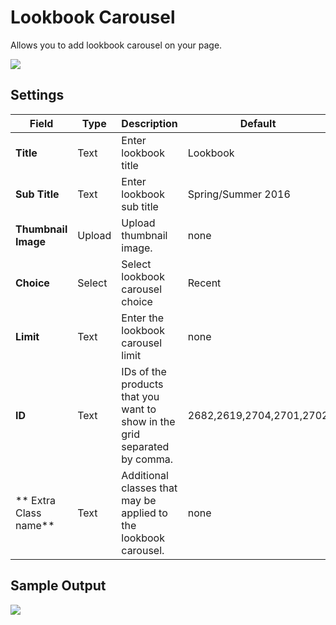 # Lookbook Carousel

Allows you to add lookbook carousel on your page.

![](http://transvelo.github.io/docs/enter/images/kc-lookbook-carousel-setting.png)

## Settings

| Field | Type | Description | Default
| -- | -- | -- | -- |
| **Title** | Text |  Enter lookbook title | Lookbook
| **Sub Title** | Text | Enter lookbook sub title | Spring/Summer 2016
| **Thumbnail Image** | Upload |  Upload thumbnail image. |none
| **Choice** | Select |  Select lookbook carousel choice | Recent
| **Limit** | Text | Enter the lookbook carousel limit | none
| **ID** | Text | IDs of the products that you want to show in the grid separated by comma.| 2682,2619,2704,2701,2702
| ** Extra Class name** | Text | Additional classes that may be applied to the lookbook carousel. | none


## Sample Output

![](http://transvelo.github.io/docs/enter/images/kc-lookbook-carousel-output.png)
